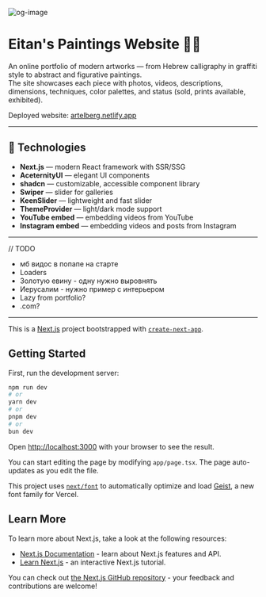 ![og-image](https://artelberg.netlify.app/og-image.png)

# Eitan's Paintings Website 🎨✨

An online portfolio of modern artworks — from Hebrew calligraphy in graffiti style to abstract and figurative paintings.  
The site showcases each piece with photos, videos, descriptions, dimensions, techniques, color palettes, and status (sold, prints available, exhibited).

Deployed website: [artelberg.netlify.app](https://artelberg.netlify.app)

---

## 🚀 Technologies
- **Next.js** — modern React framework with SSR/SSG
- **AceternityUI** — elegant UI components
- **shadcn** — customizable, accessible component library
- **Swiper** — slider for galleries
- **KeenSlider** — lightweight and fast slider
- **ThemeProvider** — light/dark mode support
- **YouTube embed** — embedding videos from YouTube
- **Instagram embed** — embedding videos and posts from Instagram

---

// TODO
- мб видос в попапе на старте
- Loaders
- Золотую евину - одну нужно выровнять
- Иерусалим - нужно пример с интерьером
- Lazy from portfolio?
-  .com?

---

This is a [Next.js](https://nextjs.org) project bootstrapped with [`create-next-app`](https://nextjs.org/docs/app/api-reference/cli/create-next-app).

## Getting Started

First, run the development server:

```bash
npm run dev
# or
yarn dev
# or
pnpm dev
# or
bun dev
```

Open [http://localhost:3000](http://localhost:3000) with your browser to see the result.

You can start editing the page by modifying `app/page.tsx`. The page auto-updates as you edit the file.

This project uses [`next/font`](https://nextjs.org/docs/app/building-your-application/optimizing/fonts) to automatically optimize and load [Geist](https://vercel.com/font), a new font family for Vercel.

## Learn More

To learn more about Next.js, take a look at the following resources:

- [Next.js Documentation](https://nextjs.org/docs) - learn about Next.js features and API.
- [Learn Next.js](https://nextjs.org/learn) - an interactive Next.js tutorial.

You can check out [the Next.js GitHub repository](https://github.com/vercel/next.js) - your feedback and contributions are welcome!
